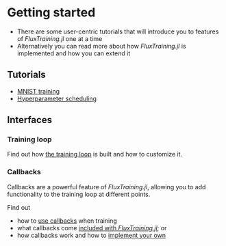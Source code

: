 
# Getting started

- There are some user-centric tutorials that will introduce you to features of *FluxTraining.jl* one at a time
- Alternatively you can read more about how *FluxTraining.jl* is implemented and how you can extend it

## Tutorials

- [MNIST training](./tutorials/mnist.ipynb)
- [Hyperparameter scheduling](./tutorials/hyperparameters.md)

## Interfaces

### Training loop

Find out how [the training loop](training/basics.md) is built and how to customize it.



### Callbacks

Callbacks are a powerful feature of *FluxTraining.jl*, allowing you to add functionality to the training loop at different points.

Find out

- how to [use callbacks](./callbacks/usage.md) when training
- what callbacks come [included with *FluxTraining.jl*](./callbacks/reference.md); or
- how callbacks work and how to [implement your own](./callbacks/custom.md)